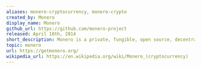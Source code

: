 ```yaml
---
aliases: monero-cryptocurrency, monero-crypto
created_by: Monero
display_name: Monero
github_url: https://github.com/monero-project
released: April 18th, 2014
short_description: Monero is a private, fungible, open source, decentralized cryptocurrency.
topic: monero
url: https://getmonero.org/
wikipedia_url: https://en.wikipedia.org/wiki/Monero_(cryptocurrency)
---
```

